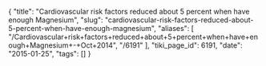 {
    "title": "Cardiovascular risk factors reduced about 5 percent when have enough Magnesium",
    "slug": "cardiovascular-risk-factors-reduced-about-5-percent-when-have-enough-magnesium",
    "aliases": [
        "/Cardiovascular+risk+factors+reduced+about+5+percent+when+have+enough+Magnesium+-+Oct+2014",
        "/6191"
    ],
    "tiki_page_id": 6191,
    "date": "2015-01-25",
    "tags": []
}